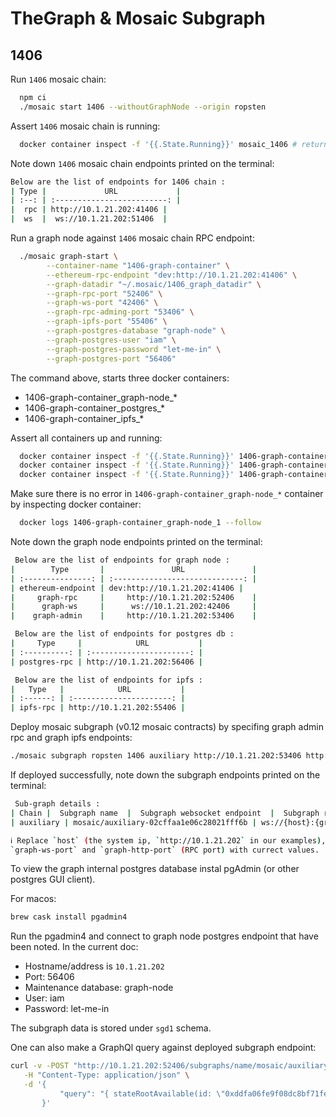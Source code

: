 # TheGraph & Mosaic Subgraph

## 1406

Run `1406` mosaic chain:

```bash
  npm ci
  ./mosaic start 1406 --withoutGraphNode --origin ropsten
```

Assert `1406` mosaic chain is running:

```bash
  docker container inspect -f '{{.State.Running}}' mosaic_1406 # returns true
```

Note down `1406` mosaic chain endpoints printed on the terminal:

```bash
Below are the list of endpoints for 1406 chain :
| Type |             URL             |
| :--: | :-------------------------: |
|  rpc | http://10.1.21.202:41406 |
|  ws  |  ws://10.1.21.202:51406  |
```

Run a graph node against `1406` mosaic chain RPC endpoint:

```bash
  ./mosaic graph-start \
        --container-name "1406-graph-container" \
        --ethereum-rpc-endpoint "dev:http://10.1.21.202:41406" \
        --graph-datadir "~/.mosaic/1406_graph_datadir" \
        --graph-rpc-port "52406" \
        --graph-ws-port "42406" \
        --graph-rpc-adming-port "53406" \
        --graph-ipfs-port "55406" \
        --graph-postgres-database "graph-node" \
        --graph-postgres-user "iam" \
        --graph-postgres-password "let-me-in" \
        --graph-postgres-port "56406"
```

The command above, starts three docker containers:

- 1406-graph-container_graph-node_*
- 1406-graph-container_postgres_*
- 1406-graph-container_ipfs_*

Assert all containers up and running:

```bash
  docker container inspect -f '{{.State.Running}}' 1406-graph-container_graph-node_1 # outputs true
  docker container inspect -f '{{.State.Running}}' 1406-graph-container_postgres_1 # outputs true
  docker container inspect -f '{{.State.Running}}' 1406-graph-container_ipfs_1 # outputs true
```

Make sure there is no error in `1406-graph-container_graph-node_*` container by
inspecting docker container:

```bash
  docker logs 1406-graph-container_graph-node_1 --follow
```

Note down the graph node endpoints printed on the terminal:

```bash
 Below are the list of endpoints for graph node :
|        Type       |               URL               |
| :---------------: | :-----------------------------: |
| ethereum-endpoint | dev:http://10.1.21.202:41406 |
|     graph-rpc     |     http://10.1.21.202:52406    |
|      graph-ws     |      ws://10.1.21.202:42406     |
|    graph-admin    |     http://10.1.21.202:53406    |

 Below are the list of endpoints for postgres db :
|     Type     |            URL           |
| :----------: | :----------------------: |
| postgres-rpc | http://10.1.21.202:56406 |

 Below are the list of endpoints for ipfs :
|   Type   |            URL           |
| :------: | :----------------------: |
| ipfs-rpc | http://10.1.21.202:55406 |
```

Deploy mosaic subgraph (v0.12 mosaic contracts) by specifing graph admin rpc and graph ipfs endpoints:

```bash
./mosaic subgraph ropsten 1406 auxiliary http://10.1.21.202:53406 http://10.1.21.202:55406 -m ./chains/ropsten/mosaic.json
```

If deployed successfully, note down the subgraph endpoints printed on the terminal:

```bash
 Sub-graph details :
| Chain |  Subgraph name  |  Subgraph websocket endpoint  |  Subgraph rpc endpoint  |
| auxiliary | mosaic/auxiliary-02cffaa1e06c28021fff6b | ws://{host}:{graph-ws-port}/subgraphs/name/mosaic/auxiliary-02cffaa1e06c28021fff6b | http://{host}:{graph-http-port}/subgraphs/name/mosaic/auxiliary-02cffaa1e06c28021fff6b |

ℹ️ Replace `host` (the system ip, `http://10.1.21.202` in our examples),
`graph-ws-port` and `graph-http-port` (RPC port) with currect values.
```

To view the graph internal postgres database instal pgAdmin (or other postgres GUI client).

For macos:

```bash
brew cask install pgadmin4
```

Run the pgadmin4 and connect to graph node postgres endpoint that have been noted.
In the current doc:

- Hostname/address is `10.1.21.202`
- Port: 56406
- Maintenance database: graph-node
- User: iam
- Password: let-me-in

The subgraph data is stored under `sgd1` schema.

One can also make a GraphQl query against deployed subgraph endpoint:

 ```bash
curl -v -POST "http://10.1.21.202:52406/subgraphs/name/mosaic/auxiliary-02cffaa1e06c28021fff6b" \
    -H "Content-Type: application/json" \
    -d '{
            "query": "{ stateRootAvailable(id: \"0xddfa06fe9f08dc8bf71fee0e7ff062a6f6ca1bc64d4527608443c75ec885759d-0\") { _blockHeight } }"
        }'
 ```
